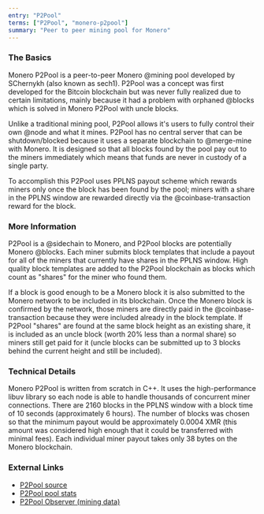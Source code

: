 ```yaml
---
entry: "P2Pool"
terms: ["P2Pool", "monero-p2pool"]
summary: "Peer to peer mining pool for Monero"
---
```


### The Basics

Monero P2Pool is a peer-to-peer Monero @mining pool developed by SChernykh (also known as sech1). P2Pool was a concept was first developed for the Bitcoin blockchain but was never fully realized due to certain limitations, mainly because it had a problem with orphaned @blocks which is solved in Monero P2Pool with uncle blocks.

Unlike a traditional mining pool, P2Pool allows it's users to fully control their own @node and what it mines. P2Pool has no central server that can be shutdown/blocked because it uses a separate blockchain to @merge-mine with Monero. It is designed so that all blocks found by the pool pay out to the miners immediately which means that funds are never in custody of a single party.

To accomplish this P2Pool uses PPLNS payout scheme which rewards miners only once the block has been found by the pool; miners with a share in the PPLNS window are rewarded directly via the @coinbase-transaction reward for the block.

### More Information

P2Pool is a @sidechain to Monero, and P2Pool blocks are potentially Monero @blocks. Each miner submits block templates that include a payout for all of the miners that currently have shares in the PPLNS window. High quality block templates are added to the P2Pool blockchain as blocks which count as "shares" for the miner who found them.

If a block is good enough to be a Monero block it is also submitted to the Monero network to be included in its blockchain. Once the Monero block is confirmed by the network, those miners are directly paid in the @coinbase-transaction because they were included already in the block template. If P2Pool "shares" are found at the same block height as an existing share, it is included as an uncle block (worth 20% less than a normal share) so miners still get paid for it (uncle blocks can be submitted up to 3 blocks behind the current height and still be included).

### Technical Details

Monero P2Pool is written from scratch in C++. It uses the high-performance libuv library so each node is able to handle thousands of concurrent miner connections. There are 2160 blocks in the PPLNS window with a block time of 10 seconds (approximately 6 hours). The number of blocks was chosen so that the minimum payout would be approximately 0.0004 XMR (this amount was considered high enough that it could be transferred with minimal fees). Each individual miner payout takes only 38 bytes on the Monero blockchain.

### External Links

- [P2Pool source](https://github.com/SChernykh/p2pool)
- [P2Pool pool stats](https://p2pool.io)
- [P2Pool Observer (mining data)](https://p2pool.observer)
